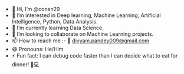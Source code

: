 - 👋 Hi, I’m @conan29
- 👀 I’m interested in Deep learning, Machine Learning, Artificial Intelligence, Python, Data Analysis.
- 🌱 I’m currently learning Data Science.
- 💞️ I’m looking to collaborate on Machine Learning projects.
- 📫 How to reach me :- 📧 divyam.pandey009@gmail.com
- 😄 Pronouns: He/Him
- ⚡ Fun fact:  I can debug code faster than I can decide what to eat for dinner! 🍕💻

<!---
conan297/conan297 is a ✨ special ✨ repository because its `README.md` (this file) appears on your GitHub profile.
You can click the Preview link to take a look at your changes.
--->
